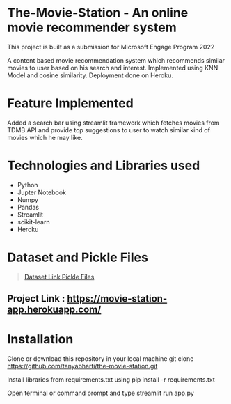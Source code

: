 # The-Movie-Station - An online movie recommender system

This project is built as a submission for Microsoft Engage Program 2022
 
 A content based movie recommendation system which recommends similar movies to user based on his search and interest.
 Implemented using KNN Model and cosine similarity.
 Deployment done on Heroku.

# Feature Implemented
Added a search bar using streamlit framework which fetches movies from TDMB API and provide top suggestions to user to watch similar kind of movies which he may like.

#  Technologies and Libraries used
- Python
- Jupter Notebook
- Numpy
- Pandas
- Streamlit
- scikit-learn
- Heroku

# Dataset and Pickle Files
> [Dataset Link ](https://www.kaggle.com/datasets/tmdb/tmdb-movie-metadata)
> [Pickle Files](https://drive.google.com/drive/folders/1oJYsA0vpcQpmO32fBS64zbkfRkyNQTpu?usp=sharing)

## Project Link : https://movie-station-app.herokuapp.com/


# Installation
Clone or download this repository in your local machine
git clone https://github.com/tanyabharti/the-movie-station.git

Install libraries from requirements.txt using
pip install -r requirements.txt

Open terminal or command prompt and type
streamlit run app.py



 
